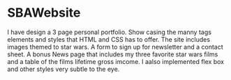 # SBAWebsite
I have design a 3 page personal portfolio.
Show casing the manny tags elements and styles that
HTML and CSS has to offer.
The site includes images themed to star wars.
A form to sign up for newsletter and a contact sheet.
A bonus News page that includes my three favorite 
star wars films and a table of the films lifetime gross imcome.
I aalso implemented flex box  and other styles very subtle to the eye.